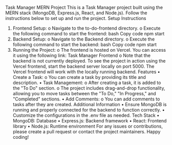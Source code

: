 Task Manager MERN Project
This is a Task Manager project built using the MERN stack (MongoDB, Express.js, React, and Node.js). Follow the instructions below to set up and run the project.
Setup Instructions
1.	Frontend Setup:
o	Navigate to the to-do-frontend directory.
o	Execute the following command to start the frontend:
bash
Copy code
npm start
2.	Backend Setup:
o	Navigate to the Backend directory.
o	Execute the following command to start the backend:
bash
Copy code
npm start
3.	Running the Project:
o	The frontend is hosted on Vercel. You can access it using the following link: Task Manager Frontend
o	Note that the backend is not currently deployed. To see the project in action using the Vercel frontend, start the backend server locally on port 5000. The Vercel frontend will work with the locally running backend.
Features
•	Create a Task:
o	You can create a task by providing its title and description.
•	Task Management:
o	After creating a task, it is added to the "To Do" section.
o	The project includes drag-and-drop functionality, allowing you to move tasks between the "To Do," "In Progress," and "Completed" sections.
•	Add Comments:
o	You can add comments to tasks after they are created.
Additional Information
•	Ensure MongoDB is running and properly connected for the backend to function correctly.
•	Customize the configurations in the .env file as needed.
Tech Stack
•	MongoDB: Database
•	Express.js: Backend framework
•	React: Frontend library
•	Node.js: Runtime environment
For any issues or contributions, please create a pull request or contact the project maintainers.
Happy coding!

